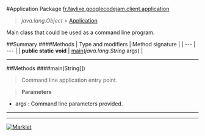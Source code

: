 #Application
Package [fr.faylixe.googlecodejam.client.application](README.md)<br>

> *java.lang.Object* > [Application](Application.md)

<p>Main class that could be used as a command line program.</p>

##Summary
####Methods
| Type and modifiers | Method signature |
| --- | --- |
| **public static** **void** | [main](#mainjava.lang.string[])(*java.lang.String* args) |

---


##Methods
####main(String[])
> Command line application entry point.

> **Parameters**
* args : Command line parameters provided.


---

---

[![Marklet](https://img.shields.io/badge/Generated%20by-Marklet-green.svg)](https://github.com/Faylixe/marklet)